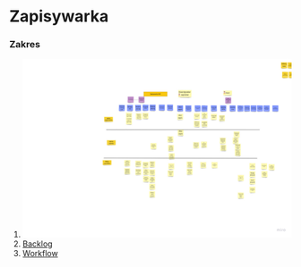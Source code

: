 # Zapisywarka

### Zakres
1. ![User strory map](https://github.com/msz13/zapisywarka/blob/main/Zapisuwarka%20MVP%20-%20User%20Story%20Map.jpg)
2. [Backlog](https://github.com/users/msz13/projects/3/views/1)
3. [Workflow](https://github.com/users/msz13/projects/4)
